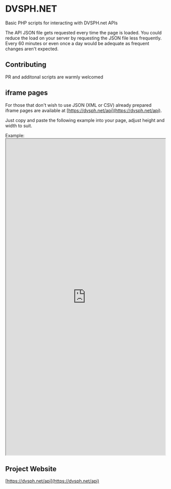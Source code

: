 # DVSPH.NET

Basic PHP scripts for interacting with DVSPH.net APIs

The API JSON file gets requested every time the page is loaded.  You could reduce the load on your server by requesting the JSON file less frequently. Every 60 minutes or even once a day would be adequate as frequent changes aren't expected.

## Contributing
PR and additonal scripts are warmly welcomed

## iframe pages
For those that don't wish to use JSON (XML or CSV) already prepared iframe pages are available at [https://dvsph.net/api](https://dvsph.net/api).

Just copy and paste the following example into your page, adjust height and width to suit.

Example: <iframe src="https://dvsph.net/api/html/TalkGroups3.php" height="1000" width="100%" title="DVSPH_TalkGroups"></iframe>



## Project Website
[https://dvsph.net/api](https://dvsph.net/api)
